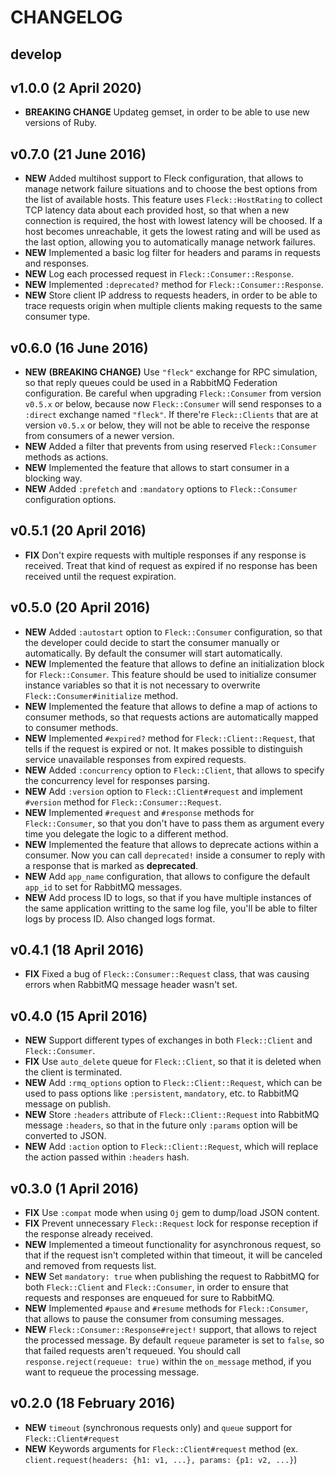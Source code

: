 # CHANGELOG #

## develop ##

## v1.0.0 (2 April 2020)
  - **BREAKING CHANGE** Updateg gemset, in order to be able to use new versions of Ruby.

## v0.7.0 (21 June 2016)
  - **NEW** Added multihost support to Fleck configuration, that allows to manage network failure situations and to choose the best options from the list of available hosts.
            This feature uses `Fleck::HostRating` to collect TCP latency data about each provided host, so that when a new connection is required, the host with lowest latency
            will be choosed. If a host becomes unreachable, it gets the lowest rating and will be used as the last option, allowing you to automatically manage network failures.
  - **NEW** Implemented a basic log filter for headers and params in requests and responses.
  - **NEW** Log each processed request in `Fleck::Consumer::Response`.
  - **NEW** Implemented `:deprecated?` method for `Fleck::Consumer::Response`.
  - **NEW** Store client IP address to requests headers, in order to be able to trace requests origin when multiple clients making requests to the same consumer type.

## v0.6.0 (16 June 2016)
  - **NEW** __(BREAKING CHANGE)__ Use `"fleck"` exchange for RPC simulation, so that reply queues could be used in a RabbitMQ Federation configuration.
            Be careful when upgrading `Fleck::Consumer` from version `v0.5.x` or below, because now `Fleck::Consumer` will send responses to a `:direct` exchange
            named `"fleck"`. If there're `Fleck::Clients` that are at version `v0.5.x` or below, they will not be able to receive the response from consumers of a
            newer version.
  - **NEW** Added a filter that prevents from using reserved `Fleck::Consumer` methods as actions.
  - **NEW** Implemented the feature that allows to start consumer in a blocking way.
  - **NEW** Added `:prefetch` and `:mandatory` options to `Fleck::Consumer` configuration options.

## v0.5.1 (20 April 2016)
  - **FIX** Don't expire requests with multiple responses if any response is received. Treat that kind of request as expired if no response has been received
            until the request expiration.

## v0.5.0 (20 April 2016) ##
  - **NEW** Added `:autostart` option to `Fleck::Consumer` configuration, so that the developer could decide to start the consumer manually or automatically. By default
            the consumer will start automatically.
  - **NEW** Implemented the feature that allows to define an initialization block for `Fleck::Consumer`. This feature should be used to initialize consumer instance
            variables so that it is not necessary to overwrite `Fleck::Consumer#initialize` method.
  - **NEW** Implemented the feature that allows to define a map of actions to consumer methods, so that requests actions are automatically mapped to
            consumer methods.
  - **NEW** Implemented `#expired?` method for `Fleck::Client::Request`, that tells if the request is expired or not. It makes possible to
            distinguish service unavailable responses from expired requests.
  - **NEW** Added `:concurrency` option to `Fleck::Client`, that allows to specify the concurrency level for responses parsing.
  - **NEW** Add `:version` option to `Fleck::Client#request` and implement `#version` method for `Fleck::Consumer::Request`.
  - **NEW** Implemented `#request` and `#response` methods for `Fleck::Consumer`, so that you don't have to pass them as argument every time you
            delegate the logic to a different method.
  - **NEW** Implemented the feature that allows to deprecate actions within a consumer. Now you can call `deprecated!` inside a consumer to
            reply with a response that is marked as **deprecated**.
  - **NEW** Add `app_name` configuration, that allows to configure the default `app_id` to set for RabbitMQ messages.
  - **NEW** Add process ID to logs, so that if you have multiple instances of the same application writting to the same log file, you'll be able to filter logs by process ID. Also changed logs format.

## v0.4.1 (18 April 2016) ##
  - **FIX** Fixed a bug of `Fleck::Consumer::Request` class, that was causing errors when RabbitMQ message header wasn't set.

## v0.4.0 (15 April 2016) ##
  - **NEW** Support different types of exchanges in both `Fleck::Client` and `Fleck::Consumer`.
  - **FIX** Use `auto_delete` queue for `Fleck::Client`, so that it is deleted when the client is terminated.
  - **NEW** Add `:rmq_options` option to `Fleck::Client::Request`, which can be used to pass options like `:persistent`, `mandatory`, etc.
            to RabbitMQ message on publish.
  - **NEW** Store `:headers` attribute of `Fleck::Client::Request` into RabbitMQ message `:headers`, so that in the future only
            `:params` option will be converted to JSON.
  - **NEW** Add `:action` option to `Fleck::Client::Request`, which will replace the action passed within `:headers` hash.

## v0.3.0 (1 April 2016)
  - **FIX** Use `:compat` mode when using `Oj` gem to dump/load JSON content.
  - **FIX** Prevent unnecessary `Fleck::Request` lock for response reception if the response already received.
  - **NEW** Implemented a timeout functionality for asynchronous request, so that if the request isn't completed within that timeout, it will be canceled and removed from
            requests list.
  - **NEW** Set `mandatory: true` when publishing the request to RabbitMQ for both `Fleck::Client` and `Fleck::Consumer`, in order to ensure that requests and responses
            are enqueued for sure to RabbitMQ.
  - **NEW** Implemented `#pause` and `#resume` methods for `Fleck::Consumer`, that allows to pause the consumer from consuming messages.
  - **NEW** `Fleck::Consumer::Response#reject!` support, that allows to reject the processed message. By default `requeue` parameter is set to `false`, so that
            failed requests aren't requeued. You should call `response.reject(requeue: true)` within the `on_message` method, if you want to requeue the processing
            message.

## v0.2.0 (18 February 2016)
  - **NEW** `timeout` (synchronous requests only) and `queue` support for `Fleck::Client#request`
  - **NEW** Keywords arguments for `Fleck::Client#request` method (ex. `client.request(headers: {h1: v1, ...}, params: {p1: v2, ...}`)